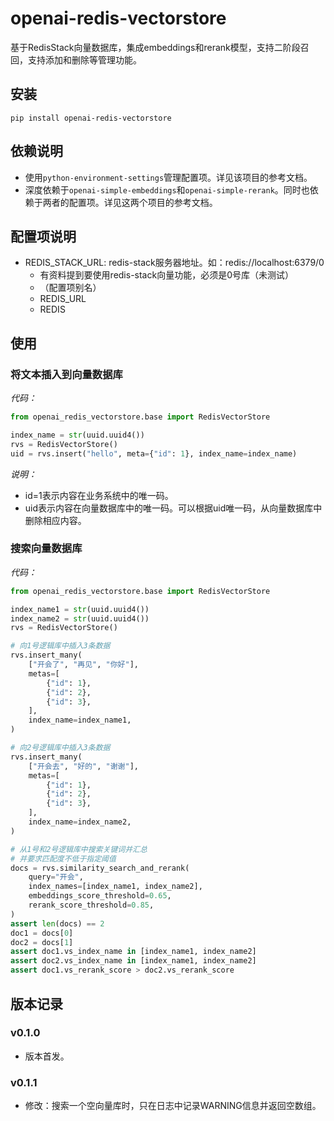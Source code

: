 # openai-redis-vectorstore

基于RedisStack向量数据库，集成embeddings和rerank模型，支持二阶段召回，支持添加和删除等管理功能。

## 安装

```shell
pip install openai-redis-vectorstore
```

## 依赖说明

- 使用`python-environment-settings`管理配置项。详见该项目的参考文档。
- 深度依赖于`openai-simple-embeddings`和`openai-simple-rerank`。同时也依赖于两者的配置项。详见这两个项目的参考文档。

## 配置项说明

- REDIS_STACK_URL: redis-stack服务器地址。如：redis://localhost:6379/0
    - 有资料提到要使用redis-stack向量功能，必须是0号库（未测试）
    - （配置项别名）
    - REDIS_URL
    - REDIS

## 使用

### 将文本插入到向量数据库

*代码：*

```python
from openai_redis_vectorstore.base import RedisVectorStore

index_name = str(uuid.uuid4())
rvs = RedisVectorStore()
uid = rvs.insert("hello", meta={"id": 1}, index_name=index_name)
```

*说明：*

- id=1表示内容在业务系统中的唯一码。
- uid表示内容在向量数据库中的唯一码。可以根据uid唯一码，从向量数据库中删除相应内容。

### 搜索向量数据库

*代码：*

```python
from openai_redis_vectorstore.base import RedisVectorStore

index_name1 = str(uuid.uuid4())
index_name2 = str(uuid.uuid4())
rvs = RedisVectorStore()

# 向1号逻辑库中插入3条数据
rvs.insert_many(
    ["开会了", "再见", "你好"],
    metas=[
        {"id": 1},
        {"id": 2},
        {"id": 3},
    ],
    index_name=index_name1,
)

# 向2号逻辑库中插入3条数据
rvs.insert_many(
    ["开会去", "好的", "谢谢"],
    metas=[
        {"id": 1},
        {"id": 2},
        {"id": 3},
    ],
    index_name=index_name2,
)

# 从1号和2号逻辑库中搜索关键词并汇总
# 并要求匹配度不低于指定阈值
docs = rvs.similarity_search_and_rerank(
    query="开会",
    index_names=[index_name1, index_name2],
    embeddings_score_threshold=0.65,
    rerank_score_threshold=0.85,
)
assert len(docs) == 2
doc1 = docs[0]
doc2 = docs[1]
assert doc1.vs_index_name in [index_name1, index_name2]
assert doc2.vs_index_name in [index_name1, index_name2]
assert doc1.vs_rerank_score > doc2.vs_rerank_score
```

## 版本记录

### v0.1.0

- 版本首发。

### v0.1.1

- 修改：搜索一个空向量库时，只在日志中记录WARNING信息并返回空数组。
